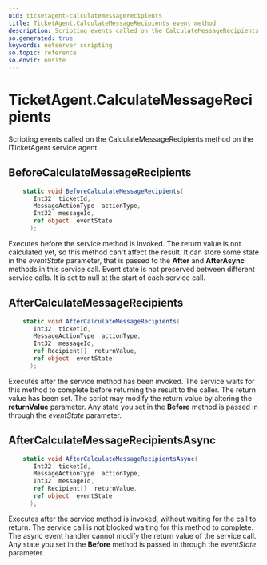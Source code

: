 ```yaml
---
uid: ticketagent-calculatemessagerecipients
title: TicketAgent.CalculateMessageRecipients event method
description: Scripting events called on the CalculateMessageRecipients method on the TicketAgent service agent.
so.generated: true
keywords: netserver scripting
so.topic: reference
so.envir: onsite
---
```

# TicketAgent.CalculateMessageRecipients

Scripting events called on the <see cref='M:ITicketAgent.CalculateMessageRecipients'>CalculateMessageRecipients</see> method on the <see cref='ITicketAgent'>ITicketAgent</see>  service agent.

## BeforeCalculateMessageRecipients
```cs
    static void BeforeCalculateMessageRecipients(
       Int32  ticketId,
       MessageActionType  actionType,
       Int32  messageId,
       ref object  eventState
      );
```
Executes before the service method is invoked.
The return value is not calculated yet, so this method can't affect the result.
It can store some state in the *eventState* parameter, that is passed to the **After** and **AfterAsync** methods in this service call.
Event state is not preserved between different service calls. It is set to null at the start of each service call.
## AfterCalculateMessageRecipients
```cs
    static void AfterCalculateMessageRecipients(
       Int32  ticketId,
       MessageActionType  actionType,
       Int32  messageId,
       ref Recipient[]  returnValue,
       ref object  eventState
      );
```
Executes after the service method has been invoked. The service waits for this method to complete before returning the result to the caller.
The return value has been set. The script may modify the return value by altering the **returnValue** parameter.
Any state you set in the **Before** method is passed in through the *eventState* parameter.
## AfterCalculateMessageRecipientsAsync
```cs
    static void AfterCalculateMessageRecipientsAsync(
       Int32  ticketId,
       MessageActionType  actionType,
       Int32  messageId,
       ref Recipient[]  returnValue,
       ref object  eventState
      );
```
Executes after the service method is invoked, without waiting for the call to return.
The service call is not blocked waiting for this method to complete.
The async event handler cannot modify the return value of the service call.
Any state you set in the **Before** method is passed in through the *eventState* parameter.

